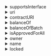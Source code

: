 


  
<details>
  
<summary>supportsInterface</summary>
  
**Implicit args**

```python
syscall_ptr(felt*)
pedersen_ptr(HashBuiltin*)
range_check_ptr
```  
**Explicit args**

```python
interfaceId(felt)
```  
**Returns**

```python
success(felt)
```  
</details>
  
<details>
  
<summary>uri</summary>
  
**Implicit args**

```python
syscall_ptr(felt*)
pedersen_ptr(HashBuiltin*)
bitwise_ptr(BitwiseBuiltin*)
range_check_ptr
```  
**Explicit args**

```python
id(Uint256)
```  
**Returns**

```python
uri_len(felt)
uri(felt)
```  
</details>
  
<details>
  
<summary>contractURI</summary>
  
**Implicit args**

```python
syscall_ptr(felt*)
pedersen_ptr(HashBuiltin*)
bitwise_ptr(BitwiseBuiltin*)
range_check_ptr
```  
**Explicit args**

```python

```  
**Returns**

```python
uri_len(felt)
uri(felt)
```  
</details>
  
<details>
  
<summary>balanceOf</summary>
  
**Implicit args**

```python
syscall_ptr(felt*)
pedersen_ptr(HashBuiltin*)
range_check_ptr
```  
**Explicit args**

```python
account(felt)
id(Uint256)
```  
**Returns**

```python
balance(Uint256)
```  
</details>
  
<details>
  
<summary>balanceOfBatch</summary>
  
**Implicit args**

```python
syscall_ptr(felt*)
pedersen_ptr(HashBuiltin*)
range_check_ptr
```  
**Explicit args**

```python
balances_len
balances
```  
**Returns**

```python

```  
</details>
  
<details>
  
<summary>isApprovedForAll</summary>
  
**Implicit args**

```python
syscall_ptr(felt*)
pedersen_ptr(HashBuiltin*)
range_check_ptr
```  
**Explicit args**

```python
account(felt)
operator(felt)
```  
**Returns**

```python
isApproved(felt)
```  
</details>
  
<details>
  
<summary>owner</summary>
  
**Implicit args**

```python
syscall_ptr(felt*)
pedersen_ptr(HashBuiltin*)
range_check_ptr
```  
**Explicit args**

```python

```  
**Returns**

```python
owner(felt)
```  
</details>
  
<details>
  
<summary>name</summary>
  
**Implicit args**

```python
syscall_ptr(felt*)
pedersen_ptr(HashBuiltin*)
range_check_ptr
```  
**Explicit args**

```python

```  
**Returns**

```python
name(felt)
```  
</details>
  
<details>
  
<summary>locked</summary>
  
**Implicit args**

```python
syscall_ptr(felt*)
pedersen_ptr(HashBuiltin*)
range_check_ptr
```  
**Explicit args**

```python
id(Uint256)
```  
**Returns**

```python
is_locked(felt)
```  
</details>
